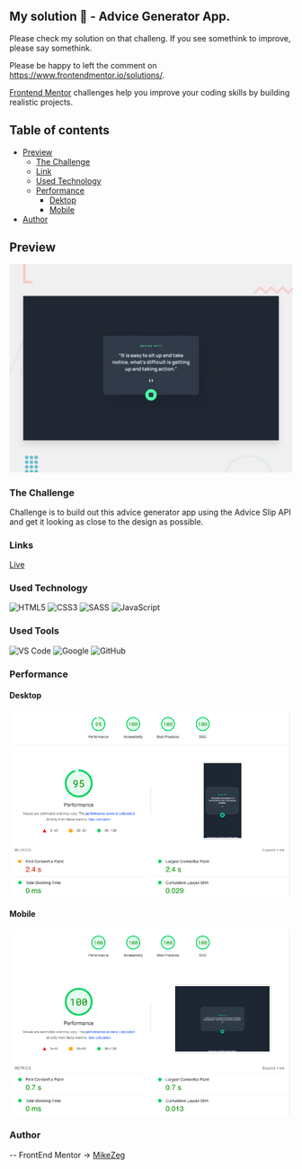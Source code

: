 ## My solution 👋 - Advice Generator App. 

Please check my solution on that challeng. If you see somethink to improve, please say somethink.

Please be happy to left the comment on https://www.frontendmentor.io/solutions/. 

[Frontend Mentor](https://www.frontendmentor.io) challenges help you improve your coding skills by building realistic projects.

## Table of contents
- [Preview](#overview)
    - [The Challenge](#The-challenge)
    - [Link](#Links)
    - [Used Technology](#Used-Technology)
    - [Performance](###Performance)
        - [Dektop](###Desktop)
        - [Mobile](###Mobile)
- [Author](#Author)

## Preview

![Preview](./design/desktop-preview.jpg)


### The Challenge

Challenge is to build out this advice generator app using the Advice Slip API and get it looking as close to the design as possible.

### Links
    
[Live](https://mikezeg.github.io/FrontEndMentor.io/advice-generator-app-main/)

### Used Technology

![HTML5](https://img.shields.io/badge/html5-%23E34F26.svg?style=for-the-badge&logo=html5&logoColor=white) ![CSS3](https://img.shields.io/badge/css3-%231572B6.svg?style=for-the-badge&logo=css3&logoColor=white)
![SASS](https://img.shields.io/badge/SASS-hotpink.svg?style=for-the-badge&logo=SASS&logoColor=white)
![JavaScript](https://img.shields.io/badge/JavaScript%20-%23F7DF1E.svg?style=for-the-badge&logo=javascript&logoColor=black)

### Used Tools
![VS Code](https://img.shields.io/badge/VS%20Code-0078d7.svg?style=for-the-badge&logo=visual-studio-code&logoColor=white) ![Google](https://img.shields.io/badge/google-DA4437?style=for-the-badge&logo=google&logoColor=white) ![GitHub](https://img.shields.io/badge/github-%23121011.svg?style=for-the-badge&logo=github&logoColor=white)


### Performance

#### Desktop
![deskopt-performance](./design/Screenshot%202024-01-08%20at%2016.52.20.png)

#### Mobile
![mobile-performance](./design/Screenshot%202024-01-08%20at%2016.52.03.png)

### Author
 -- FrontEnd Mentor -> [MikeZeg](https://www.frontendmentor.io/profile/MikeZeg)